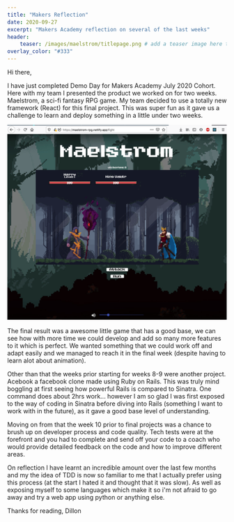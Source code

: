 ```yaml
---
title: "Makers Reflection"
date: 2020-09-27
excerpt: "Makers Academy reflection on several of the last weeks"
header:
    teaser: /images/maelstrom/titlepage.png # add a teaser image here that sums up what the blog post is about for display on blog page, the image should go     in the image/blog folder
overlay_color: "#333"
---
```


Hi there,

I have just completed Demo Day for Makers Academy July 2020 Cohort. Here with my team I presented the product we worked on for two weeks. Maelstrom, a sci-fi fantasy RPG game. My team decided to use a totally new framework (React) for this final project. This was super fun as it gave us a challenge to learn and deploy something in a little under two weeks.

<img src="../images/maelstrom/fight1.png" />

The final result was a awesome little game that has a good base, we can see how with more time we could develop and add so many more features to it which is perfect. We wanted something that we could work off and adapt easily and we managed to reach it in the final week (despite having to learn alot about animation).

Other than that the weeks prior starting for weeks 8-9 were another project. Acebook a facebook clone made using Ruby on Rails. This was truly mind boggling at first seeing how powerful Rails is compared to Sinatra. One command does about 2hrs work... however I am so glad I was first exposed to the way of coding in Sinatra before diving into Rails (something I want to work with in the future), as it gave a good base level of understanding.

Moving on from that the week 10 prior to final projects was a chance to brush up on developer process and code quality. Tech tests were at the forefront and you had to complete and send off your code to a coach who would provide detailed feedback on the code and how to improve different areas. 

On reflection I have learnt an incredible amount over the last few months and my the idea of TDD is now so familiar to me that I actually prefer using this process (at the start I hated it and thought that it was slow). As well as exposing myself to some languages which make it so i'm not afraid to go away and try a web app using python or anything else.

Thanks for reading, Dillon    

